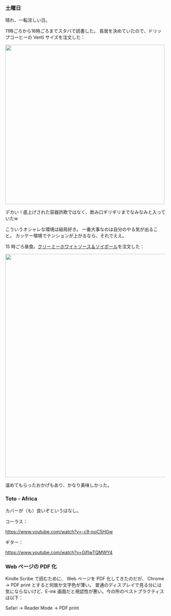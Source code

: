 ### 土曜日

晴れ、一転涼しい日。

11時ごろから16時ごろまでスタバで読書した。
長居を決めていたので、ドリップコーヒーの Venti サイズを注文した：

<img src="https://i.imgur.com/7im7qWv.jpg" width="500">

デカい！底上げされた容器詐欺ではなく、飲み口ギリギリまでなみなみと入っていたw

こういうオシャレな環境は結局好き。
一番大事なのは自分のやる気が出ること。
カッケー環境でテンションが上がるなら、それでええ。

15 時ごろ昼食。[クリーミーホワイトソース＆ソイボール](https://menu.starbucks.co.jp/4524785523067)を注文した：

<img src="https://i.imgur.com/WytrSLK.jpg" width="700">

温めてもらったおかげもあり、かなり美味しかった。

### Toto - Africa

カバーが（も）良いぞというはなし。

コーラス：

https://www.youtube.com/watch?v=-c9-poC5HGw

ギター：

https://www.youtube.com/watch?v=GjfIwTQMWY4

### Web ページの PDF 化

Kindle Scribe で読むために、 Web ページを PDF 化してきたのだが、
Chrome -> PDF print とすると何故か文字色が薄い。
普通のディスプレイで見る分には気にならないけど、E-ink 画面だと視認性が悪い。今の所のベストプラクティスは以下：

Safari -> Reader Mode -> PDF print
